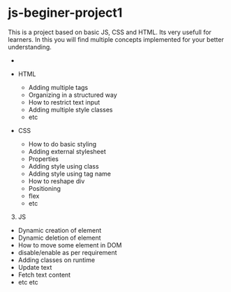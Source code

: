 # js-beginer-project1
This is a project based on basic JS, CSS and HTML. Its very usefull for learners. In this you will find multiple concepts implemented for your better understanding.

- 
- HTML 
  - Adding multiple tags
  - Organizing in a structured way
  - How to restrict text input
  - Adding multiple style classes 
  - etc
  
- CSS 
  - How to do basic styling
  - Adding external stylesheet
  - Properties
  - Adding style using class
  - Adding style using tag name
  - How to reshape div
  - Positioning
  - flex
  - etc

3. JS
  - Dynamic creation of element
  - Dynamic deletion of element
  - How to move some element in DOM
  - disable/enable as per requirement
  - Adding classes on runtime
  - Update text
  - Fetch text content
  - etc etc
